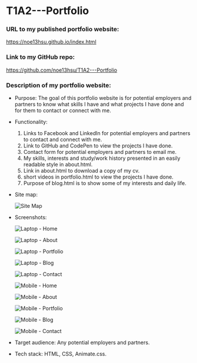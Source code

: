 # T1A2---Portfolio

### URL to my published portfolio website:
https://noe13hsu.github.io/index.html

### Link to my GitHub repo:
https://github.com/noe13hsu/T1A2---Portfolio


### Description of my portfolio website:
* Purpose: The goal of this portfolio website is for potential employers and partners to know what skills I have and what projects I have done and for them to contact or connect with me.

* Functionality:
  1. Links to Facebook and LinkedIn for potential employers and partners to contact and connect with me.
  1. Link to GitHub and CodePen to view the projects I have done.
  1. Contact form for potential employers and partners to email me.
  1. My skills, interests and study/work history presented in an easily readable style in about.html.
  1. Link in about.html to download a copy of my cv.
  1. short videos in portfolio.html to view the projects I have done.
  1. Purpose of blog.html is to show some of my interests and daily life.

* Site map:
  
    ![Site Map](./src/docs/sitemap.png)
  
* Screenshots:
  
    ![Laptop - Home](./src/docs/Screenshot/Laptop%20-%20Home.png)

    ![Laptop - About](./src/docs/Screenshot/Laptop%20-%20About.png)

    ![Laptop - Portfolio](./src/docs/Screenshot/Laptop%20-%20Portfolio.png)

    ![Laptop - Blog](./src/docs/Screenshot/Laptop%20-%20Blog.png)

    ![Laptop - Contact](./src/docs/Screenshot/Laptop%20-%20Contact.png)

    ![Mobile - Home](./src/docs/Screenshot/Mobile%20-%20Home.png)

    ![Mobile - About](./src/docs/Screenshot/Mobile%20-%20About.png)

    ![Mobile - Portfolio](./src/docs/Screenshot/Mobile%20-%20Portfolio.png)

    ![Mobile - Blog](./src/docs/Screenshot/Mobile%20-%20Blog.png)

    ![Mobile - Contact](./src/docs/Screenshot/Mobile%20-%20Contact.png)



* Target audience: Any potential employers and partners.

* Tech stack: HTML, CSS, Animate.css. 
